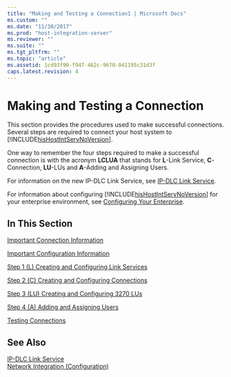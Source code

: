 ```yaml
---
title: "Making and Testing a Connection1 | Microsoft Docs"
ms.custom: ""
ms.date: "11/30/2017"
ms.prod: "host-integration-server"
ms.reviewer: ""
ms.suite: ""
ms.tgt_pltfrm: ""
ms.topic: "article"
ms.assetid: 1cd93f90-f947-462c-9670-041195c31d3f
caps.latest.revision: 4
---
```

# Making and Testing a Connection
This section provides the procedures used to make successful connections. Several steps are required to connect your host system to [!INCLUDE[hisHostIntServNoVersion](../includes/hishostintservnoversion-md.md)].  
  
 One way to remember the four steps required to make a successful connection is with the acronym **LCLUA** that stands for **L**-Link Service, **C**-Connection, **LU**-LUs and **A**-Adding and Assigning Users.  
  
 For information on the new IP-DLC Link Service, see [IP-DLC Link Service](../core/ip-dlc-link-service1.md).  
  
 For information about configuring [!INCLUDE[hisHostIntServNoVersion](../includes/hishostintservnoversion-md.md)] for your enterprise environment, see [Configuring Your Enterprise](../core/configuring-your-enterprise2.md).  
  
## In This Section  
 [Important Connection Information](../core/important-connection-information1.md)  
  
 [Important Configuration Information](../core/important-configuration-information1.md)  
  
 [Step 1 (L) Creating and Configuring Link Services](../core/step-1-l-creating-and-configuring-link-services2.md)  
  
 [Step 2 (C) Creating and Configuring Connections](../core/step-2-c-creating-and-configuring-connections2.md)  
  
 [Step 3 (LU) Creating and Configuring 3270 LUs](../core/step-3-lu-creating-and-configuring-3270-lus2.md)  
  
 [Step 4 (A) Adding and Assigning Users](../core/step-4-a-adding-and-assigning-users2.md)  
  
 [Testing Connections](../core/testing-connections1.md)  
  
## See Also  
 [IP-DLC Link Service](../core/ip-dlc-link-service1.md)   
 [Network Integration (Configuration)](../core/network-integration-configuration-2.md)